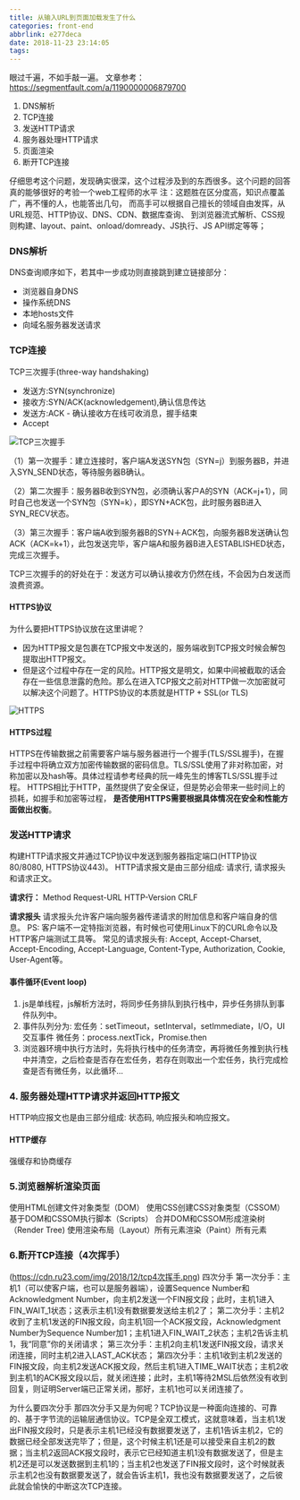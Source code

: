 ```yaml
---
title: 从输入URL到页面加载发生了什么
categories: front-end
abbrlink: e277deca
date: 2018-11-23 23:14:05
tags:
---
```

眼过千遍，不如手敲一遍。
文章参考：https://segmentfault.com/a/1190000006879700
1. DNS解析
2. TCP连接
3. 发送HTTP请求
4. 服务器处理HTTP请求
5. 页面渲染
6. 断开TCP连接

仔细思考这个问题，发现确实很深，这个过程涉及到的东西很多。这个问题的回答真的能够很好的考验一个web工程师的水平
注：这题胜在区分度高，知识点覆盖广，再不懂的人，也能答出几句，
而高手可以根据自己擅长的领域自由发挥，从URL规范、HTTP协议、DNS、CDN、数据库查询、
到浏览器流式解析、CSS规则构建、layout、paint、onload/domready、JS执行、JS API绑定等等；

### DNS解析
DNS查询顺序如下，若其中一步成功则直接跳到建立链接部分：
* 浏览器自身DNS
* 操作系统DNS
* 本地hosts文件
* 向域名服务器发送请求

### TCP连接
TCP三次握手(three-way handshaking)

* 发送方:SYN(synchronize)
* 接收方:SYN/ACK(acknowledgement),确认信息传达
* 发送方:ACK - 确认接收方在线可收消息，握手结束
* Accept

![TCP三次握手](https://cdn.ru23.com/img/2018/11/three-way-handshaking.jpg)

（1）第一次握手：建立连接时，客户端A发送SYN包（SYN=j）到服务器B，并进入SYN_SEND状态，等待服务器B确认。

（2）第二次握手：服务器B收到SYN包，必须确认客户A的SYN（ACK=j+1），同时自己也发送一个SYN包（SYN=k），即SYN+ACK包，此时服务器B进入SYN_RECV状态。

（3）第三次握手：客户端A收到服务器B的SYN＋ACK包，向服务器B发送确认包ACK（ACK=k+1），此包发送完毕，客户端A和服务器B进入ESTABLISHED状态，完成三次握手。

TCP三次握手的的好处在于：发送方可以确认接收方仍然在线，不会因为白发送而浪费资源。

#### HTTPS协议
为什么要把HTTPS协议放在这里讲呢？
- 因为HTTP报文是包裹在TCP报文中发送的，服务端收到TCP报文时候会解包提取出HTTP报文。
- 但是这个过程中存在一定的风险。HTTP报文是明文，如果中间被截取的话会存在一些信息泄露的危险。那么在进入TCP报文之前对HTTP做一次加密就可以解决这个问题了。HTTPS协议的本质就是HTTP + SSL(or TLS)

![HTTPS](https://cdn.ru23.com/img/2018/11/https.jpg)

#### HTTPS过程

HTTPS在传输数据之前需要客户端与服务器进行一个握手(TLS/SSL握手)，在握手过程中将确立双方加密传输数据的密码信息。TLS/SSL使用了非对称加密，对称加密以及hash等。具体过程请参考经典的阮一峰先生的博客TLS/SSL握手过程。
HTTPS相比于HTTP，虽然提供了安全保证，但是势必会带来一些时间上的损耗，如握手和加密等过程，
**是否使用HTTPS需要根据具体情况在安全和性能方面做出权衡**。

### 发送HTTP请求

构建HTTP请求报文并通过TCP协议中发送到服务器指定端口(HTTP协议80/8080, HTTPS协议443)。
HTTP请求报文是由三部分组成: 请求行, 请求报头和请求正文。

**请求行：**
Method Request-URL HTTP-Version CRLF

**请求报头**
请求报头允许客户端向服务器传递请求的附加信息和客户端自身的信息。
PS: 客户端不一定特指浏览器，有时候也可使用Linux下的CURL命令以及HTTP客户端测试工具等。
常见的请求报头有: Accept, Accept-Charset, Accept-Encoding, Accept-Language, Content-Type, Authorization, Cookie, User-Agent等。


#### 事件循环(Event loop)
1. js是单线程，js解析方法时，将同步任务排队到执行栈中，异步任务排队到事件队列中。
2. 事件队列分为:
宏任务：setTimeout，setInterval，setImmediate，I/O，UI交互事件
微任务：process.nextTick，Promise.then
3. 浏览器环境中执行方法时，先将执行栈中的任务清空，再将微任务推到执行栈中并清空，之后检查是否存在宏任务，若存在则取出一个宏任务，执行完成检查是否有微任务，以此循环…

### 4. 服务器处理HTTP请求并返回HTTP报文

HTTP响应报文也是由三部分组成: 状态码, 响应报头和响应报文。

#### HTTP缓存
强缓存和协商缓存

### 5.浏览器解析渲染页面
使用HTML创建文件对象类型（DOM）
使用CSS创建CSS对象类型（CSSOM）
基于DOM和CSSOM执行脚本（Scripts）
合并DOM和CSSOM形成渲染树（Render Tree)
使用渲染布局（Layout）所有元素渲染（Paint）所有元素

### 6.断开TCP连接（4次挥手）
(https://cdn.ru23.com/img/2018/12/tcp4次挥手.png)
四次分手
第一次分手：主机1（可以使客户端，也可以是服务器端），设置Sequence Number和Acknowledgment Number，向主机2发送一个FIN报文段；此时，主机1进入FIN_WAIT_1状态；这表示主机1没有数据要发送给主机2了；
第二次分手：主机2收到了主机1发送的FIN报文段，向主机1回一个ACK报文段，Acknowledgment Number为Sequence Number加1；主机1进入FIN_WAIT_2状态；主机2告诉主机1，我“同意”你的关闭请求；
第三次分手：主机2向主机1发送FIN报文段，请求关闭连接，同时主机2进入LAST_ACK状态；
第四次分手：主机1收到主机2发送的FIN报文段，向主机2发送ACK报文段，然后主机1进入TIME_WAIT状态；主机2收到主机1的ACK报文段以后，就关闭连接；此时，主机1等待2MSL后依然没有收到回复，则证明Server端已正常关闭，那好，主机1也可以关闭连接了。

为什么要四次分手
那四次分手又是为何呢？TCP协议是一种面向连接的、可靠的、基于字节流的运输层通信协议。TCP是全双工模式，这就意味着，当主机1发出FIN报文段时，只是表示主机1已经没有数据要发送了，主机1告诉主机2，它的数据已经全部发送完毕了；但是，这个时候主机1还是可以接受来自主机2的数据；当主机2返回ACK报文段时，表示它已经知道主机1没有数据发送了，但是主机2还是可以发送数据到主机1的；当主机2也发送了FIN报文段时，这个时候就表示主机2也没有数据要发送了，就会告诉主机1，我也没有数据要发送了，之后彼此就会愉快的中断这次TCP连接。







